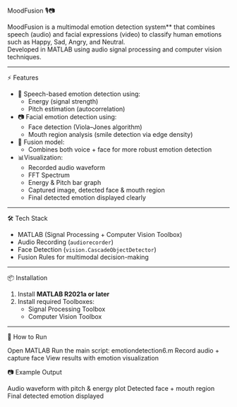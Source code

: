 MoodFusion 🎙️📷

MoodFusion is a multimodal emotion detection system** that combines speech (audio) and facial expressions (video) to classify human emotions such as Happy, Sad, Angry, and Neutral.  
Developed in MATLAB using audio signal processing and computer vision techniques.

---

 ⚡ Features
- 🎤 Speech-based emotion detection using:
  - Energy (signal strength)
  - Pitch estimation (autocorrelation)
- 📷 Facial emotion detection using:
  - Face detection (Viola–Jones algorithm)
  - Mouth region analysis (smile detection via edge density)
- 🔗 Fusion model:
  - Combines both voice + face for more robust emotion detection
- 📊Visualization:
  - Recorded audio waveform
  - FFT Spectrum
  - Energy & Pitch bar graph
  - Captured image, detected face & mouth region
  - Final detected emotion displayed clearly

---

 🛠️ Tech Stack
- MATLAB (Signal Processing + Computer Vision Toolbox)
- Audio Recording (`audiorecorder`)
- Face Detection (`vision.CascadeObjectDetector`)
- Fusion Rules for multimodal decision-making

---
📦 Installation
1. Install **MATLAB R2021a or later**  
2. Install required Toolboxes:  
   - Signal Processing Toolbox  
   - Computer Vision Toolbox
--- 
🚀 How to Run

Open MATLAB 
Run the main script:
emotiondetection6.m
Record audio + capture face
View results with emotion visualization

📷 Example Output

Audio waveform with pitch & energy plot
Detected face + mouth region
Final detected emotion displayed





